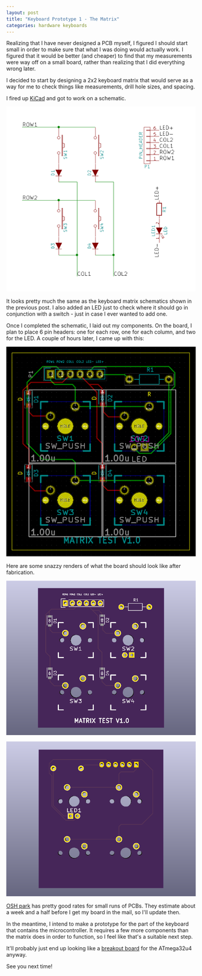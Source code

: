 ```yaml
---
layout: post
title: "Keyboard Prototype 1 - The Matrix"
categories: hardware keyboards
---
```



Realizing that I have never designed a PCB myself, I figured I should start small in order to make sure that what I was doing would actually work. I figured that it would be better (and cheaper) to find that my measurements were way off on a small board, rather than realizing that I did everything wrong later.

I decided to start by designing a 2x2 keyboard matrix that would serve as a way for me to check things like measurements, drill hole sizes, and spacing.

I fired up [KiCad](http://kicad-pcb.org/) and got to work on a schematic.

![Schematic for the 2x2 matrix](/assets/numpad_keyboard/2x2_matrix/2x2_matrix_schematic.png)

It looks pretty much the same as the keyboard matrix schematics shown in the previous post. I also added an LED just to check where it should go in conjunction with a switch - just in case I ever wanted to add one.

Once I completed the schematic, I laid out my components. On the board, I plan to place 6 pin headers: one for each row, one for each column, and two for the LED. A couple of hours later, I came up with this:

![PCB design for the 2x2 matrix](/assets/numpad_keyboard/2x2_matrix/2x2_pcb_layout.png)

Here are some snazzy renders of what the board should look like after fabrication.

![2x2 matrix board render](/assets/numpad_keyboard/2x2_matrix/2x2_render_front.png)

![2x2 matrix board render](/assets/numpad_keyboard/2x2_matrix/2x2_render_back.png)

[OSH park](https://oshpark.com/) has pretty good rates for small runs of PCBs. They estimate about a week and a half before I get my board in the mail, so I'll update then.

In the meantime, I intend to make a prototype for the part of the keyboard that contains the microcontroller. It requires a few more components than the matrix does in order to function, so I feel like that's a suitable next step. 

It'll probably just end up looking like a [breakout board](https://programmingelectronics.com/what-is-a-breakout-board-for-arduino/) for the ATmega32u4 anyway.

See you next time!